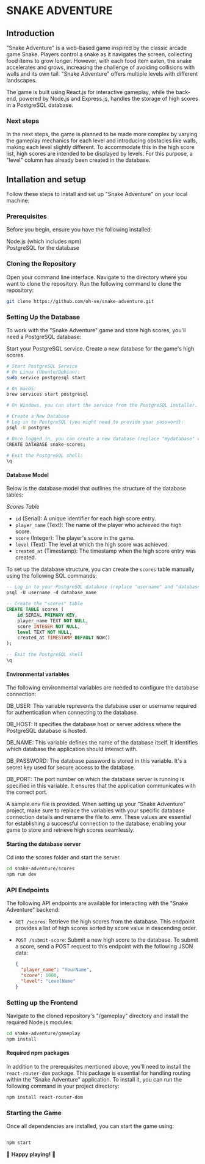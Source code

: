 # SNAKE ADVENTURE

## Introduction

"Snake Adventure" is a web-based game inspired by the classic arcade game Snake. Players control a snake as it navigates the screen, collecting food items to grow longer. However, with each food item eaten, the snake accelerates and grows, increasing the challenge of avoiding collisions with walls and its own tail. "Snake Adventure" offers multiple levels with different landscapes.

The game is built using React.js for interactive gameplay, while the back-end, powered by Node.js and Express.js, handles the storage of high scores in a PostgreSQL database.

### Next steps

In the next steps, the game is planned to be made more complex by varying the gameplay mechanics for each level and introducing obstacles like walls, making each level slightly different. To accommodate this in the high score list, high scores are intended to be displayed by levels. For this purpose, a "level" column has already been created in the database.

## Intallation and setup

Follow these steps to install and set up "Snake Adventure" on your local machine:

### Prerequisites

Before you begin, ensure you have the following installed:

Node.js (which includes npm)  
PostgreSQL for the database

### Cloning the Repository

Open your command line interface. Navigate to the directory where you want to clone the repository.
Run the following command to clone the repository:

```bash
git clone https://github.com/oh-ve/snake-adventure.git
```

### Setting Up the Database

To work with the "Snake Adventure" game and store high scores, you'll need a PostgreSQL database:

Start your PostgreSQL service.
Create a new database for the game's high scores.

```bash
# Start PostgreSQL Service
# On Linux (Ubuntu/Debian):
sudo service postgresql start

# On macOS:
brew services start postgresql

# On Windows, you can start the service from the PostgreSQL installer.

# Create a New Database
# Log in to PostgreSQL (you might need to provide your password):
psql -U postgres

# Once logged in, you can create a new database (replace "mydatabase" with your desired name):
CREATE DATABASE snake-scores;

# Exit the PostgreSQL shell:
\q
```

#### Database Model

Below is the database model that outlines the structure of the database tables:

_Scores Table_

- `id` (Serial): A unique identifier for each high score entry.
- `player_name` (Text): The name of the player who achieved the high score.
- `score` (Integer): The player's score in the game.
- `level` (Text): The level at which the high score was achieved.
- `created_at` (Timestamp): The timestamp when the high score entry was created.

To set up the database structure, you can create the `scores` table manually using the following SQL commands:

```sql
-- Log in to your PostgreSQL database (replace "username" and "database_name" with your credentials)
psql -U username -d database_name

-- Create the "scores" table
CREATE TABLE scores (
    id SERIAL PRIMARY KEY,
    player_name TEXT NOT NULL,
    score INTEGER NOT NULL,
    level TEXT NOT NULL,
    created_at TIMESTAMP DEFAULT NOW()
);

-- Exit the PostgreSQL shell
\q
```

#### Environmental variables

The following environmental variables are needed to configure the database connection:

DB_USER: This variable represents the database user or username required for authentication when connecting to the database.

DB_HOST: It specifies the database host or server address where the PostgreSQL database is hosted.

DB_NAME: This variable defines the name of the database itself. It identifies which database the application should interact with.

DB_PASSWORD: The database password is stored in this variable. It's a secret key used for secure access to the database.

DB_PORT: The port number on which the database server is running is specified in this variable. It ensures that the application communicates with the correct port.

A sample.env file is provided. When setting up your "Snake Adventure" project, make sure to replace the variables with your specific database connection details and rename the file to .env. These values are essential for establishing a successful connection to the database, enabling your game to store and retrieve high scores seamlessly.

#### Starting the database server

Cd into the scores folder and start the server.

```bash
cd snake-adventure/scores
npm run dev
```

### API Endpoints

The following API endpoints are available for interacting with the "Snake Adventure" backend:

- `GET /scores`: Retrieve the high scores from the database. This endpoint provides a list of high scores sorted by score value in descending order.

- `POST /submit-score`: Submit a new high score to the database. To submit a score, send a POST request to this endpoint with the following JSON data:

  ```json
  {
    "player_name": "YourName",
    "score": 1000,
    "level": "LevelName"
  }
  ```

### Setting up the Frontend

Navigate to the cloned repository's "/gameplay" directory and install the required Node.js modules:

```bash
cd snake-adventure/gameplay
npm install
```

#### Required npm packages

In addition to the prerequisites mentioned above, you'll need to install the `react-router-dom` package. This package is essential for handling routing within the "Snake Adventure" application. To install it, you can run the following command in your project directory:

```bash
npm install react-router-dom
```

### Starting the Game

Once all dependencies are installed, you can start the game using:

```bash

npm start

```

🐍 **Happy playing!** 🐍
